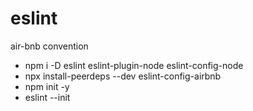 # eslint
air-bnb convention

- npm i -D eslint eslint-plugin-node eslint-config-node
- npx install-peerdeps --dev eslint-config-airbnb
- npm init -y
- eslint --init
